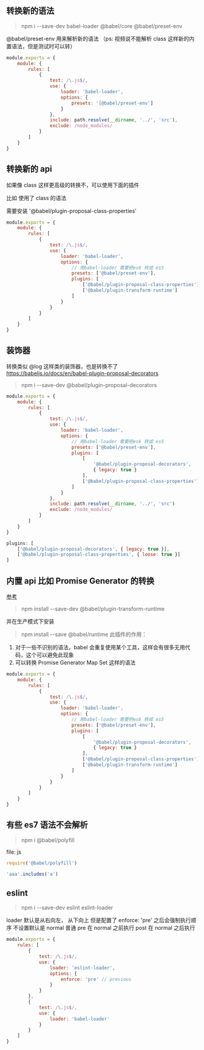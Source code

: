 ## 转换新的语法

> npm i --save-dev babel-loader @babel/core @babel/preset-env

@babel/preset-env 用来解析新的语法 （ps: 视频说不能解析 class 这样新的内置语法，但是测试时可以转）

```js
module.exports = {
	module: {
		rules: [
			{
				test: /\.js$/,
				use: {
					loader: 'babel-loader',
					options: {
						presets: '[@babel/preset-env']
					}
				},
				include: path.resolve(__dirname, '../', 'src'),
				exclude: /node_modules/
			}
		]
	}
}
```

## 转换新的 api

如果像 class 这样更高级的转换不，可以使用下面的插件

比如 使用了 class 的语法

需要安装 '@babel/plugin-proposal-class-properties'

```js
module.exports = {
	module: {
		rules: [
			{
				test: /\.js$/,
				use: {
					loader: 'babel-loader',
					options: {
						// 用babel-loader 需要把es6 转成 es5
						presets: ['@babel/preset-env'],
						plugins: [
							['@babel/plugin-proposal-class-properties'],
							['@babel/plugin-transform-runtime']
						]
					}
				}
			}
		]
	}
}
```

## 装饰器

转换类似 @log 这样类的装饰器，也是转换不了
https://babeljs.io/docs/en/babel-plugin-proposal-decorators

> npm i --save-dev @babel/plugin-proposal-decorators

```js
module.exports = {
	module: {
		rules: [
			{
				test: /\.js$/,
				use: {
					loader: 'babel-loader',
					options: {
						// 用babel-loader 需要把es6 转成 es5
						presets: ['@babel/preset-env'],
						plugins: [
							[
								'@babel/plugin-proposal-decorators',
								{ legacy: true }
							],
							['@babel/plugin-proposal-class-properties']
						]
					}
				},
				include: path.resolve(__dirname, '../', 'src')
				exclude: /node_modules/
			}
		]
	}
}
```

```js
plugins: [
	['@babel/plugin-proposal-decorators', { legacy: true }],
	['@babel/plugin-proposal-class-properties', { loose: true }]
]
```

## 内置 api 比如 Promise Generator 的转换

[参考](https://babeljs.io/docs/en/babel-plugin-transform-runtime#docsNav)

> npm install --save-dev @babel/plugin-transform-runtime

并在生产模式下安装

> npm install --save @babel/runtime
> 此插件的作用：

1. 对于一些不识别的语法，babel 会重复使用某个工具，这样会有很多无用代码，这个可以避免此现象
2. 可以转换 Promise Generator Map Set 这样的语法

```js
module.exports = {
	module: {
		rules: [
			{
				test: /\.js$/,
				use: {
					loader: 'babel-loader',
					options: {
						// 用babel-loader 需要把es6 转成 es5
						presets: ['@babel/preset-env'],
						plugins: [
							[
								'@babel/plugin-proposal-decorators',
								{ legacy: true }
							],
							['@babel/plugin-proposal-class-properties'],
							['@babel/plugin-transform-runtime']
						]
					}
				}
			}
		]
	}
}
```

## 有些 es7 语法不会解析

> npm i @babel/polyfill

file: js

```js
require('@babel/polyfill')

'aaa'.includes('a')
```

## eslint

> npm i --save-dev eslint eslint-loader

loader 默认是从右向左， 从下向上
但是配置了 enforce: 'pre' 之后会强制执行顺序 不设置默认是 normal 普通
pre 在 normal 之前执行
post 在 normal 之后执行

```js
module.exports = {
	rules: [
		{
			test: /\.js$/,
			use: {
				loader: 'eslint-loader',
				options: {
					enforce: 'pre' // previous
				}
			}
		},
		{
			test: /\.js$/,
			use: {
				loader: 'babel-loader'
			}
		}
	]
}
```
